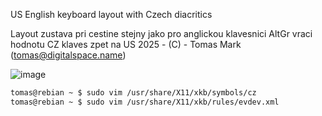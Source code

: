US English keyboard layout with Czech diacritics

Layout zustava pri cestine stejny jako pro anglickou klavesnici
AltGr vraci hodnotu CZ klaves zpet na US
2025 - (C) - Tomas Mark (tomas@digitalspace.name)

![image](https://github.com/user-attachments/assets/6a0214c2-4342-4568-9ae0-8872af8ff5ac)

```bash
tomas@rebian ~ $ sudo vim /usr/share/X11/xkb/symbols/cz
tomas@rebian ~ $ sudo vim /usr/share/X11/xkb/rules/evdev.xml
```

